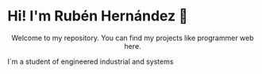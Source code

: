 <p align="center">
  <h1>Hi! I'm Rubén Hernández 👋</h1>
</p>

<p align="center">
  Welcome to my repository. You can find my projects like programmer web here.
</p>
 I´m a student of engineered  industrial and systems 
<!--
**Gyo28/Gyo28** is a ✨ _special_ ✨ repository because its `README.md` (this file) appears on your GitHub profile.

Here are some ideas to get you started:

- 🔭 I’m currently working on ...
- 🌱 I’m currently learning ...
- 👯 I’m looking to collaborate on ...
- 🤔 I’m looking for help with ...
- 💬 Ask me about ...
- 📫 How to reach me: ...
- 😄 Pronouns: ...
- ⚡ Fun fact: ...
-->
